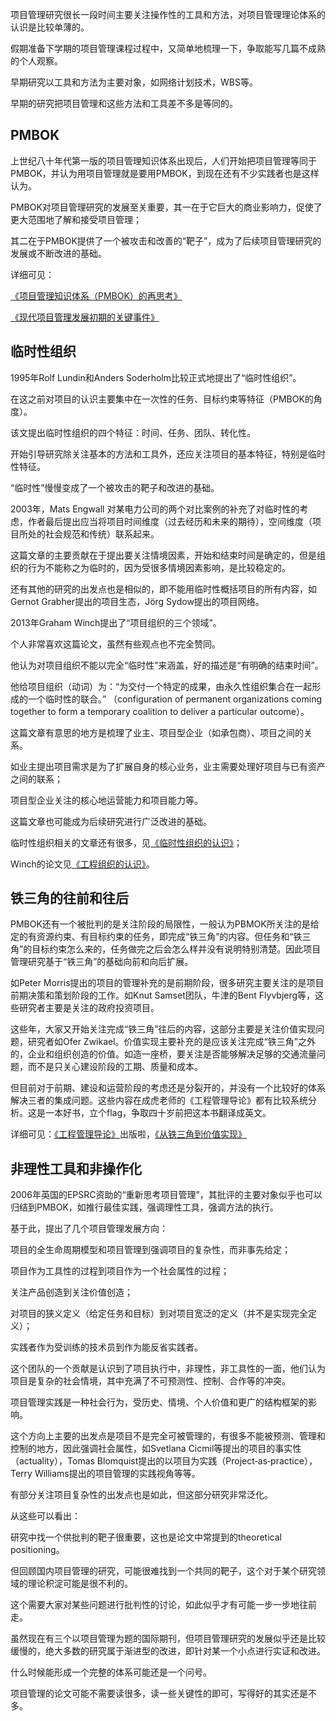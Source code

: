 项目管理研究很长一段时间主要关注操作性的工具和方法，对项目管理理论体系的认识是比较单薄的。

假期准备下学期的项目管理课程过程中，又简单地梳理一下，争取能写几篇不成熟的个人观察。

早期研究以工具和方法为主要对象，如网络计划技术，WBS等。

早期的研究把项目管理和这些方法和工具差不多是等同的。

## PMBOK
上世纪八十年代第一版的项目管理知识体系出现后，人们开始把项目管理等同于PMBOK，并认为用项目管理就是要用PMBOK，到现在还有不少实践者也是这样认为。

PMBOK对项目管理研究的发展至关重要，其一在于它巨大的商业影响力，促使了更大范围地了解和接受项目管理；

其二在于PMBOK提供了一个被攻击和改善的“靶子”，成为了后续项目管理研究的发展或不断改进的基础。

详细可见：

[《项目管理知识体系（PMBOK）的再思考》](http://mp.weixin.qq.com/s?__biz=MzI3OTk4MTI3Mw==&mid=2247483777&idx=1&sn=53e5140aa6ba964755d4a8b837d061c7&chksm=ebbe3c37dcc9b5218866bf0f2ae3c2bde130523e613e8d21512bedc4975c6e576203566b086b&scene=21#wechat_redirect)

[《现代项目管理发展初期的关键事件》](http://mp.weixin.qq.com/s?__biz=MzI3OTk4MTI3Mw==&mid=2247483784&idx=1&sn=d4b6d20b2fbcbbc9b201f99f78c6ebb5&chksm=ebbe3c3edcc9b5280c6aabd018d1f080964f33830e618d96282433973019cedf536b66bfd874&scene=21#wechat_redirect)

## 临时性组织
1995年Rolf Lundin和Anders Soderholm比较正式地提出了“临时性组织”。

在这之前对项目的认识主要集中在一次性的任务、目标约束等特征（PMBOK的角度）。

该文提出临时性组织的四个特征：时间、任务、团队、转化性。

开始引导研究除关注基本的方法和工具外，还应关注项目的基本特征，特别是临时性特征。

“临时性”慢慢变成了一个被攻击的靶子和改进的基础。

2003年，Mats Engwall 对某电力公司的两个对比案例的补充了对临时性的考虑，作者最后提出应当将项目时间维度（过去经历和未来的期待），空间维度（项目所处的社会规范和传统）联系起来。

这篇文章的主要贡献在于提出要关注情境因素，开始和结束时间是确定的，但是组织的行为不能称之为临时的，因为受很多情境因素影响，是比较稳定的。

还有其他的研究的出发点也是相似的，即不能用临时性概括项目的所有内容，如Gernot Grabher提出的项目生态，Jörg Sydow提出的项目网络。

2013年Graham Winch提出了“项目组织的三个领域”。

个人非常喜欢这篇论文，虽然有些观点也不完全赞同。

他认为对项目组织不能以完全“临时性”来涵盖，好的描述是“有明确的结束时间”。

他给项目组织（动词）为：“为交付一个特定的成果，由永久性组织集合在一起形成的一个临时性的联合。”
（configuration of permanent organizations coming together to form a temporary coalition to deliver a particular outcome）。

这篇文章有意思的地方是梳理了业主、项目型企业（如承包商）、项目之间的关系。

如业主提出项目需求是为了扩展自身的核心业务，业主需要处理好项目与已有资产之间的联系；

项目型企业关注的核心地运营能力和项目能力等。

这篇文章也可能成为后续研究进行广泛改进的基础。

临时性组织相关的文章还有很多，见[《临时性组织的认识》](http://mp.weixin.qq.com/s?__biz=MzI3OTk4MTI3Mw==&mid=2247483695&idx=1&sn=d2510a4f394ffb2c9cddd0480ab10ef9&chksm=ebbe3c99dcc9b58fd0b74b22c08cf2074be6f2e72d37248161d89b40f450700e0194bea1d2f3&scene=21#wechat_redirect)；

Winch的论文见[《工程组织的认识》](http://mp.weixin.qq.com/s?__biz=MzI3OTk4MTI3Mw==&mid=2247483857&idx=1&sn=13d05ed2a4588fb19cb52db0ca654dd7&chksm=ebbe3c67dcc9b57109b64544a1324b7206a61c7c7be73cdab069b0c3066332bd2b7333bf2eac&scene=21#wechat_redirect)。

## 铁三角的往前和往后

PMBOK还有一个被批判的是关注阶段的局限性，一般认为PBMOK所关注的是给定的有资源约束、有目标约束的任务，即完成“铁三角”的内容。但任务和“铁三角”的目标约束怎么来的，任务做完之后会怎么样并没有说明特别清楚。因此项目管理研究基于“铁三角”的基础向前和向后扩展。



如Peter Morris提出的项目的管理补充的是前期阶段，很多研究主要关注的是项目前期决策和策划阶段的工作。如Knut Samset团队，牛津的Bent Flyvbjerg等，这些研究者主要是关注的政府投资项目。



这些年，大家又开始关注完成“铁三角”往后的内容，这部分主要是关注价值实现问题，研究者如Ofer Zwikael。价值实现主要补充的是应该关注完成“铁三角”之外的，企业和组织创造的价值。如造一座桥，要关注是否能够解决足够的交通流量问题，而不是只关心建设阶段的工期、质量和成本。



但目前对于前期、建设和运营阶段的考虑还是分裂开的，并没有一个比较好的体系解决三者的集成问题。这些内容在成虎老师的《工程管理导论》都有比较系统分析。这是一本好书，立个flag，争取四十岁前把这本书翻译成英文。



详细可见：[《工程管理导论》](http://mp.weixin.qq.com/s?__biz=MzI3OTk4MTI3Mw==&mid=2247483844&idx=1&sn=c04fa631dec08333ec2cabebfb283a80&chksm=ebbe3c72dcc9b56414b63ee37dcd70ee109a9fdb3e92a08d2c3432cc7ea5b56649605da40336&scene=21#wechat_redirect)出版啦，[《从铁三角到价值实现》](http://mp.weixin.qq.com/s?__biz=MzI3OTk4MTI3Mw==&mid=2247483692&idx=1&sn=9fca51241792cb333e27a855e4beb239&chksm=ebbe3c9adcc9b58c5190b0820d17eb90a6827a7cd4612ef59f89004862868ccba7d49b65f60a&scene=21#wechat_redirect)

## 非理性工具和非操作化

2006年英国的EPSRC资助的“重新思考项目管理”，其批评的主要对象似乎也可以归结到PMBOK，如推行最佳实践，强调理性工具，强调方法的执行。

基于此，提出了几个项目管理发展方向：

项目的全生命周期模型和项目管理到强调项目的复杂性，而非事先给定；

项目作为工具性的过程到项目作为一个社会属性的过程；

关注产品创造到关注价值创造；

对项目的狭义定义（给定任务和目标）到对项目宽泛的定义（并不是实现完全定义）；

实践者作为受训练的技术员到作为能反省实践者。

这个团队的一个贡献是认识到了项目执行中，非理性，非工具性的一面，他们认为项目是复杂的社会情境，其中充满了不可预测性、控制、合作等的冲突。

项目管理实践是一种社会行为，受历史、情境、个人价值和更广的结构框架的影响。

这个方向上主要的出发点是项目不是完全可被管理的，有很多不能被预测、管理和控制的地方，因此强调社会属性，如Svetlana Cicmil等提出的项目的事实性（actuality），Tomas Blomquist提出的以项目为实践（Project‐as‐practice），Terry Williams提出的项目管理的实践视角等等。

有部分关注项目复杂性的出发点也是如此，但这部分研究非常泛化。

从这些可以看出：

研究中找一个供批判的靶子很重要，这也是论文中常提到的theoretical positioning。

但回顾国内项目管理的研究，可能很难找到一个共同的靶子，这个对于某个研究领域的理论积淀可能是很不利的。

这个需要大家对某些问题进行批判性的讨论，如此似乎才有可能一步一步地往前走。

虽然现在有三个以项目管理为题的国际期刊，但项目管理研究的发展似乎还是比较缓慢的，绝大多数的研究属于渐进型的改进，即针对某一个小点进行实证和改进。

什么时候能形成一个完整的体系可能还是一个问号。

项目管理的论文可能不需要读很多，读一些关键性的即可，写得好的其实还是不多。